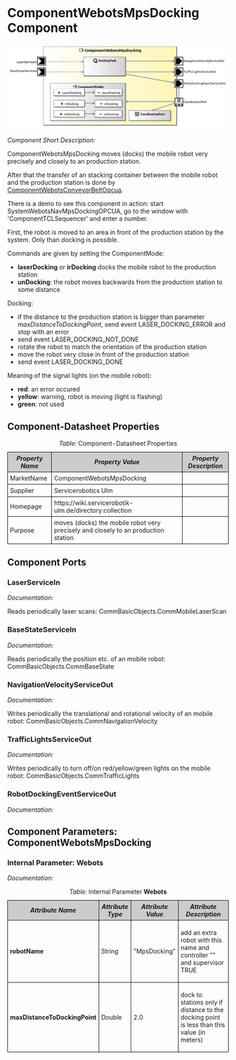 <!--- This file is generated from the ComponentWebotsMpsDocking.componentDocumentation model --->
<!--- do not modify this file manually as it will by automatically overwritten by the code generator, modify the model instead and re-generate this file --->

# ComponentWebotsMpsDocking Component

<img src="model/ComponentWebotsMpsDockingComponentDefinition.jpg" alt="ComponentWebotsMpsDocking-ComponentImage" width="1000">

*Component Short Description:* 

ComponentWebotsMpsDocking moves (docks) the mobile robot very precisely and closely to an production station.

After that the transfer of an stacking container between the mobile robot and the production station is done by [ComponentWebotsConveyorBeltOpcua](../ComponentWebotsConveyorBeltOpcua).

There is a demo to see this component in action: start SystemWebotsNavMpsDockingOPCUA, go to the window with 'ComponentTCLSequencer' and enter a number.

First, the robot is moved to an area in front of the production station by the system. Only than docking is possible.

Commands are given by setting the ComponentMode:
- **laserDocking** or **irDocking** docks the mobile robot to the production station
- **unDocking**: the robot moves backwards from the production station to some distance

Docking:
- if the distance to the production station is bigger than parameter *maxDistanceToDockingPoint*, send event LASER_DOCKING_ERROR and stop with an error
- send event LASER_DOCKING_NOT_DONE
- rotate the robot to match the orientation of the production station
- move the robot very close in front of the production station
- send event LASER_DOCKING_DONE

Meaning of the signal lights (on the mobile robot):
- **red**: an error occured
- **yellow**: warning, robot is moving (light is flashing)
- **green**: not used


## Component-Datasheet Properties

<table style="border-collapse:collapse;">
<caption><i>Table:</i> Component-Datasheet Properties</caption>
<tr style="background-color:#ccc;">
<th style="border:1px solid black; padding: 5px;"><i>Property Name</i></th>
<th style="border:1px solid black; padding: 5px;"><i>Property Value</i></th>
<th style="border:1px solid black; padding: 5px;"><i>Property Description</i></th>
</tr>
<tr>
<td style="border:1px solid black; padding: 5px;">MarketName</td>
<td style="border:1px solid black; padding: 5px;">ComponentWebotsMpsDocking</td>
<td style="border:1px solid black; padding: 5px;"></td>
</tr>
<tr>
<td style="border:1px solid black; padding: 5px;">Supplier</td>
<td style="border:1px solid black; padding: 5px;">Servicerobotics Ulm</td>
<td style="border:1px solid black; padding: 5px;"></td>
</tr>
<tr>
<td style="border:1px solid black; padding: 5px;">Homepage</td>
<td style="border:1px solid black; padding: 5px;">https://wiki.servicerobotik-ulm.de/directory:collection</td>
<td style="border:1px solid black; padding: 5px;"></td>
</tr>
<tr>
<td style="border:1px solid black; padding: 5px;">Purpose</td>
<td style="border:1px solid black; padding: 5px;">moves (docks) the mobile robot very precisely and closely to an production station</td>
<td style="border:1px solid black; padding: 5px;"></td>
</tr>
</table>

## Component Ports

### LaserServiceIn

*Documentation:*
<p>Reads periodically laser scans: CommBasicObjects.CommMobileLaserScan
</p>


### BaseStateServiceIn

*Documentation:*
<p>Reads periodically the position etc. of an mobile robot: CommBasicObjects.CommBaseState
</p>


### NavigationVelocityServiceOut

*Documentation:*
<p>Writes periodically the translational and rotational velocity of an mobile robot: CommBasicObjects.CommNavigationVelocity
</p>


### TrafficLightsServiceOut

*Documentation:*
<p>Writes periodically to turn off/on red/yellow/green lights on the mobile robot: CommBasicObjects.CommTrafficLights
</p>


### RobotDockingEventServiceOut

*Documentation:*




## Component Parameters: ComponentWebotsMpsDocking

### Internal Parameter: Webots

*Documentation:*

<table style="border-collapse:collapse;">
<caption><i>Table:</i> Internal Parameter <b>Webots</b></caption>
<tr style="background-color:#ccc;">
<th style="border:1px solid black; padding: 5px;"><i>Attribute Name</i></th>
<th style="border:1px solid black; padding: 5px;"><i>Attribute Type</i></th>
<th style="border:1px solid black; padding: 5px;"><i>Attribute Value</i></th>
<th style="border:1px solid black; padding: 5px;"><i>Attribute Description</i></th>
</tr>
<tr>
<td style="border:1px solid black; padding: 5px;"><b>robotName</b></td>
<td style="border:1px solid black; padding: 5px;">String</td>
<td style="border:1px solid black; padding: 5px;">"MpsDocking"</td>
<td style="border:1px solid black; padding: 5px;"><p>add an extra robot with this name and controller "<extern>" and supervisor TRUE
</p></td>
</tr>
<tr>
<td style="border:1px solid black; padding: 5px;"><b>maxDistanceToDockingPoint</b></td>
<td style="border:1px solid black; padding: 5px;">Double</td>
<td style="border:1px solid black; padding: 5px;">2.0</td>
<td style="border:1px solid black; padding: 5px;"><p>dock to stations only if distance to the docking point is less than this value (in meters)
</p></td>
</tr>
</table>

